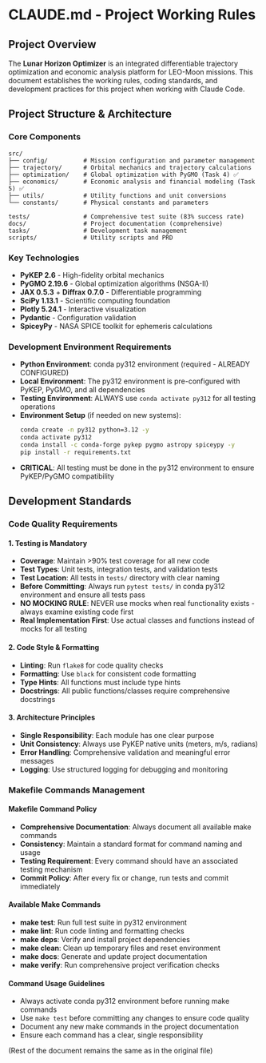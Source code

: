 # CLAUDE.md - Project Working Rules

## Project Overview

The **Lunar Horizon Optimizer** is an integrated differentiable trajectory optimization and economic analysis platform for LEO-Moon missions. This document establishes the working rules, coding standards, and development practices for this project when working with Claude Code.

## Project Structure & Architecture

### Core Components
```
src/
├── config/          # Mission configuration and parameter management
├── trajectory/      # Orbital mechanics and trajectory calculations  
├── optimization/    # Global optimization with PyGMO (Task 4) ✅
├── economics/       # Economic analysis and financial modeling (Task 5) ✅
├── utils/           # Utility functions and unit conversions
└── constants/       # Physical constants and parameters

tests/               # Comprehensive test suite (83% success rate)
docs/                # Project documentation (comprehensive)
tasks/               # Development task management
scripts/             # Utility scripts and PRD
```

### Key Technologies
- **PyKEP 2.6** - High-fidelity orbital mechanics
- **PyGMO 2.19.6** - Global optimization algorithms (NSGA-II)
- **JAX 0.5.3** + **Diffrax 0.7.0** - Differentiable programming
- **SciPy 1.13.1** - Scientific computing foundation
- **Plotly 5.24.1** - Interactive visualization
- **Pydantic** - Configuration validation
- **SpiceyPy** - NASA SPICE toolkit for ephemeris calculations

### Development Environment Requirements
- **Python Environment**: conda py312 environment (required - ALREADY CONFIGURED)
- **Local Environment**: The py312 environment is pre-configured with PyKEP, PyGMO, and all dependencies
- **Testing Environment**: ALWAYS use `conda activate py312` for all testing operations
- **Environment Setup** (if needed on new systems): 
  ```bash
  conda create -n py312 python=3.12 -y
  conda activate py312
  conda install -c conda-forge pykep pygmo astropy spiceypy -y
  pip install -r requirements.txt
  ```
- **CRITICAL**: All testing must be done in the py312 environment to ensure PyKEP/PyGMO compatibility

## Development Standards

### Code Quality Requirements

#### 1. **Testing is Mandatory**
- **Coverage**: Maintain >90% test coverage for all new code
- **Test Types**: Unit tests, integration tests, and validation tests
- **Test Location**: All tests in `tests/` directory with clear naming
- **Before Committing**: Always run `pytest tests/` in conda py312 environment and ensure all tests pass
- **NO MOCKING RULE**: NEVER use mocks when real functionality exists - always examine existing code first
- **Real Implementation First**: Use actual classes and functions instead of mocks for all testing

#### 2. **Code Style & Formatting** 
- **Linting**: Run `flake8` for code quality checks
- **Formatting**: Use `black` for consistent code formatting  
- **Type Hints**: All functions must include type hints
- **Docstrings**: All public functions/classes require comprehensive docstrings

#### 3. **Architecture Principles**
- **Single Responsibility**: Each module has one clear purpose
- **Unit Consistency**: Always use PyKEP native units (meters, m/s, radians)
- **Error Handling**: Comprehensive validation and meaningful error messages
- **Logging**: Use structured logging for debugging and monitoring

### Makefile Commands Management

#### Makefile Command Policy
- **Comprehensive Documentation**: Always document all available make commands
- **Consistency**: Maintain a standard format for command naming and usage
- **Testing Requirement**: Every command should have an associated testing mechanism
- **Commit Policy**: After every fix or change, run tests and commit immediately

#### Available Make Commands
- **make test**: Run full test suite in py312 environment
- **make lint**: Run code linting and formatting checks
- **make deps**: Verify and install project dependencies
- **make clean**: Clean up temporary files and reset environment
- **make docs**: Generate and update project documentation
- **make verify**: Run comprehensive project verification checks

#### Command Usage Guidelines
- Always activate conda py312 environment before running make commands
- Use `make test` before committing any changes to ensure code quality
- Document any new make commands in the project documentation
- Ensure each command has a clear, single responsibility

(Rest of the document remains the same as in the original file)
